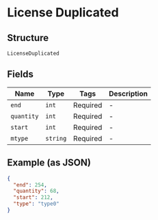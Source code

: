 
# License Duplicated

## Structure

`LicenseDuplicated`

## Fields

| Name | Type | Tags | Description |
|  --- | --- | --- | --- |
| `end` | `int` | Required | - |
| `quantity` | `int` | Required | - |
| `start` | `int` | Required | - |
| `mtype` | `string` | Required | - |

## Example (as JSON)

```json
{
  "end": 254,
  "quantity": 68,
  "start": 212,
  "type": "type0"
}
```

